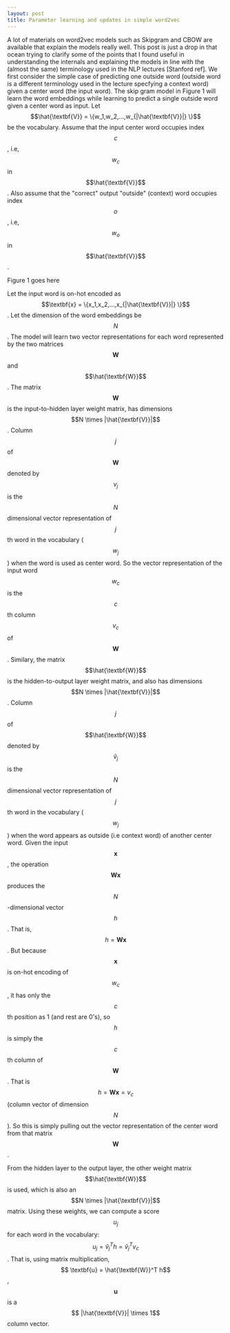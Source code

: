 ```yaml
---
layout: post
title: Parameter learning and updates in simple word2vec
---
```


A lot of materials on word2vec models such as Skipgram and CBOW are available that explain the models really well. This post is just a drop in that ocean trying to clarify some of the points that I found useful in understanding the internals and explaining the models in line with the (almost the same) terminology used in the NLP lectures [Stanford ref].
We first consider the simple case of predicting one outside word (outside word is a different terminology used in the lecture specfying a context word) given a center word (the input word). The skip gram model in Figure 1 will learn the word embeddings while learning to predict a single outside word given a center word as input. Let $$\hat{\textbf{V}} = \{w_1,w_2,...,w_{|\hat{\textbf{V}}|} \}$$ be the vocabulary. Assume that the input center word occupies index $$c$$, i.e, $$w_c$$ in $$\hat{\textbf{V}}$$. Also assume that the "correct" output "outside" (context) word occupies index $$o$$, i.e, $$w_o$$ in $$\hat{\textbf{V}}$$. 

Figure 1 goes here

Let the input word is on-hot encoded as $$\textbf{x} = \{x_1,x_2,...,x_{|\hat{\textbf{V}}|} \}$$. Let the dimension of the word embeddings be $$N$$. 
The model will learn two vector representations for each word represented by the two matrices $$\textbf{W}$$ and $$\hat{\textbf{W}}$$.
The matrix $$\textbf{W}$$ is the input-to-hidden layer weight matrix, has dimensions $$N \times |\hat{\textbf{V}}|$$. Column $$j$$ of $$\textbf{W}$$ denoted by $$v_j$$ is the $$N$$ dimensional vector representation of $$j$$th word in the vocabulary ($$w_j$$) when the word is used as center word. So the vector representation of the input word $$w_c$$ is the $$c$$th column $$ v_c$$ of $$\textbf{W}$$.
Similary, the matrix $$\hat{\textbf{W}}$$ is the hidden-to-output layer weight matrix, and also has dimensions $$N \times |\hat{\textbf{V}}|$$. Column $$j$$ of $$\hat{\textbf{W}}$$ denoted by $${\hat{v}}_j$$ is the $$N$$ dimensional vector representation of $$j$$th word in the vocabulary ($$w_j$$) when the word appears as outside (i.e context word) of another center word. 
Given the input $$\textbf{x}$$, the operation $$\textbf{Wx}$$ produces the $$N$$-dimensional vector $$h$$. That is, $$ h = \textbf{Wx}$$. But because $$\textbf{x}$$ is on-hot encoding of $$w_c$$, it has only the $$c$$th position as 1 (and rest are 0's), so $$h$$ is simply the $$c$$th column of $$\textbf{W}$$. That is $$ h = \textbf{Wx} = v_c$$ (column vector of dimension $$N$$). So this is simply pulling out the vector representation of the center word from that matrix $$\textbf{W}$$. 

 From the hidden layer to the output layer, the other weight matrix $$\hat{\textbf{W}}$$ is used, which is also an $$N \times |\hat{\textbf{V}}|$$ matrix. Using these weights, we can compute a score $$u_j$$ for each word in the vocabulary:  $$u_j = {\hat{v}_j}^{T}h = {\hat{v}_j}^{T} v_c$$. That is, using matrix multiplication, $$ \textbf{u} = \hat{\textbf{W}}^T h$$, $$\textbf{u}$$ is a $$ |\hat{\textbf{V}}| \times 1$$ column vector.
